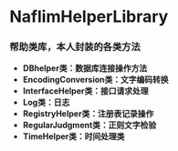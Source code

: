 # NaflimHelperLibrary
### 帮助类库，本人封装的各类方法

- **DBhelper类：数据库连接操作方法**
- **EncodingConversion类：文字编码转换**
- **InterfaceHelper类：接口请求处理**
- **Log类：日志**
- **RegistryHelper类：注册表记录操作**
- **RegularJudgment类：正则文字检验**
- **TimeHelper类：时间处理类**
